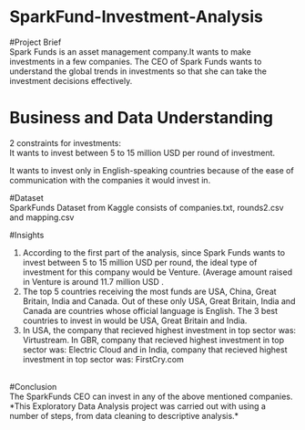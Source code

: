 # SparkFund-Investment-Analysis
#Project Brief <br>
Spark Funds is an asset management company.It wants to make investments in a few companies. The CEO of Spark Funds wants to understand the global trends in investments so that she can take the investment decisions effectively. <br>
# Business and Data Understanding
2 constraints for investments: <br>
It wants to invest between 5 to 15 million USD per round of investment. <br>

It wants to invest only in English-speaking countries because of the ease of communication with the companies it would invest in. <br>

#Dataset <br>
SparkFunds Dataset from Kaggle consists of companies.txt, rounds2.csv and mapping.csv <br>

#Insights <br>
1. According to the first part of the analysis, since Spark Funds wants to invest between 5 to 15 million USD per round, the ideal type of investment for this company would be Venture. (Average amount raised in Venture is around 11.7 million USD .
2. The top 5 countries receiving the most funds are USA, China, Great Britain, India and Canada. Out of these only USA, Great Britain, India and Canada are countries whose official language is English. The 3 best countries to invest in would be USA, Great Britain and India.
3. In USA, the company that recieved highest investment in top sector was: Virtustream. In GBR, company that recieved highest investment in top sector was: Electric Cloud and in India, company that recieved highest investment in top sector was: FirstCry.com
<br>
#Conclusion <br>
The SparkFunds CEO can invest in any of the above mentioned companies.
<br>
*This Exploratory Data Analysis project was carried out with using a number of steps, from data cleaning to descriptive analysis.* 
   
